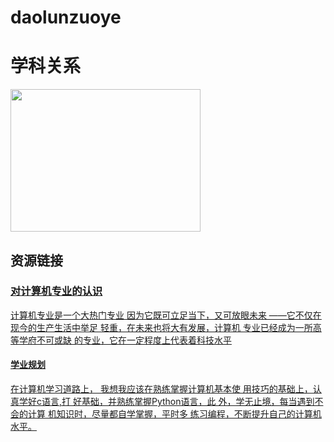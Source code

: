 # daolunzuoye
<!DOCTYPE html>
<html>
<head>
<meta charset="utf-8">
<title>导论作业(daolunzuoye.com)</title>
</head>
<body>

<h1>学科关系</h1>
<img border="0" src="/桌面/学科关系.jpg" width="304" height="228">

<h2>资源链接</h2>
<p><a href="https://www.runoob.com/"</p>
<p><a href="ttps://www.csdn.net/"</p>

<h3>对计算机专业的认识</h3>
<p>计算机专业是一个大热门专业
因为它既可立足当下，又可放眼未来
——它不仅在现今的生产生活中举足
轻重，在未来也将大有发展，计算机
专业已经成为一所高等学府不可或缺
的专业，它在一定程度上代表着科技水平</p>

<h4>学业规划</h4>
<p>在计算机学习道路上，
我想我应该在熟练掌握计算机基本使
用技巧的基础上，认真学好c语言,打
好基础，并熟练掌握Python语言，此
外，学无止境，每当遇到不会的计算
机知识时，尽量都自学掌握，平时多
练习编程，不断提升自己的计算机水平。</p>
